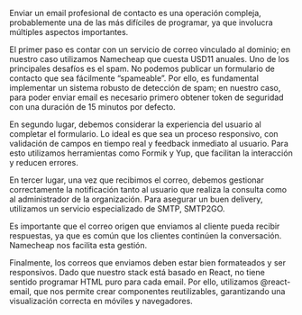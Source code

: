 Enviar un email profesional de contacto es una operación compleja, probablemente una de las más difíciles de programar, ya que involucra múltiples aspectos importantes.

El primer paso es contar con un servicio de correo vinculado al dominio; en nuestro caso utilizamos Namecheap que cuesta USD11 anuales.
Uno de los principales desafíos es el spam. No podemos publicar un formulario de contacto que sea fácilmente “spameable”. Por ello, es fundamental implementar un sistema robusto de detección de spam; en nuestro caso, para poder enviar email es necesario primero obtener token de seguridad con una duración de 15 minutos por defecto.

En segundo lugar, debemos considerar la experiencia del usuario al completar el formulario. Lo ideal es que sea un proceso responsivo, con validación de campos en tiempo real y feedback inmediato al usuario. Para esto utilizamos herramientas como Formik y Yup, que facilitan la interacción y reducen errores.

En tercer lugar, una vez que recibimos el correo, debemos gestionar correctamente la notificación tanto al usuario que realiza la consulta como al administrador de la organización. Para asegurar un buen delivery, utilizamos un servicio especializado de SMTP, SMTP2GO.

Es importante que el correo origen que enviamos al cliente pueda recibir respuestas, ya que es común que los clientes continúen la conversación. Namecheap nos facilita esta gestión.

Finalmente, los correos que enviamos deben estar bien formateados y ser responsivos. Dado que nuestro stack está basado en React, no tiene sentido programar HTML puro para cada email. Por ello, utilizamos @react-email, que nos permite crear componentes reutilizables, garantizando una visualización correcta en móviles y navegadores.
